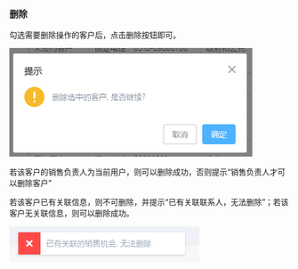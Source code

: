### 删除

勾选需要删除操作的客户后，点击删除按钮即可。

![](/assets/TIM截图20171215101250.png)

若该客户的销售负责人为当前用户，则可以删除成功，否则提示“销售负责人才可以删除客户”

若该客户已有关联信息，则不可删除，并提示“已有关联联系人，无法删除”；若该客户无关联信息，则可以删除成功。

![](/assets/TIM截图20171215101312.png)





